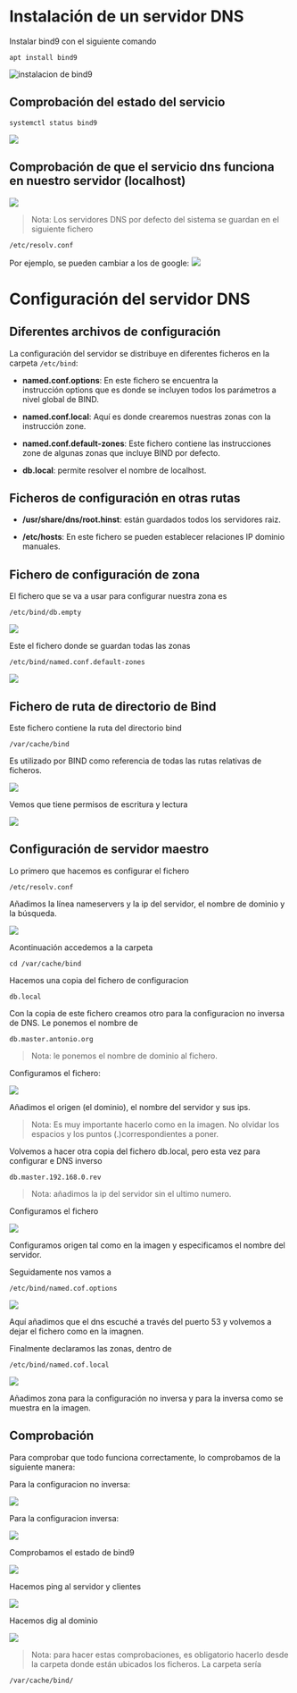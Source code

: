# Instalación de un servidor DNS
Instalar bind9 con el siguiente comando

```
apt install bind9
```

![instalacion de bind9](/capturas/instalacionBind9.png)

## Comprobación del estado del servicio

```
systemctl status bind9
```
![](/capturas/estadoServicio.png)


## Comprobación de que el servicio dns funciona en nuestro servidor (localhost)
![](/capturas/dig.png)

> Nota: Los servidores DNS por defecto del sistema se guardan en el siguiente fichero
```
/etc/resolv.conf
```
Por ejemplo, se pueden cambiar a los de google:
![](/capturas/dnsGoogle.png)



# Configuración del servidor DNS

## Diferentes archivos de configuración
La configuración del servidor se distribuye en diferentes ficheros en la carpeta `/etc/bind`:

- **named.conf.options**: En este fichero se encuentra la instrucción options que es donde se
incluyen todos los parámetros a nivel global de BIND.

- **named.conf.local**: Aquí es donde crearemos nuestras zonas con la instrucción zone.

- **named.conf.default-zones**: Este fichero contiene las instrucciones zone de algunas zonas que
incluye BIND por defecto.

- **db.local**: permite resolver el nombre de localhost.

## Ficheros de configuración en otras rutas

- **/usr/share/dns/root.hinst**: están guardados todos los servidores raiz.

- **/etc/hosts**: En este fichero se pueden establecer relaciones IP dominio manuales.

## Fichero de configuración de zona
El fichero que se va a usar para configurar nuestra zona es

```
/etc/bind/db.empty
```

![](/capturas/ficheroZona.png)


Este el fichero donde se guardan todas las zonas

```
/etc/bind/named.conf.default-zones
```

![](/capturas/ficheroGuardadoZonas.png)

## Fichero de ruta de directorio de Bind

Este fichero contiene la ruta del directorio bind
```
/var/cache/bind 
```
Es utilizado por BIND como referencia de todas las rutas relativas de ficheros.

![](/capturas/rutasRelativasFichero.png)

Vemos que tiene permisos de escritura y lectura

![](/capturas/permisosRutasRelativas.png)

## Configuración de servidor maestro

Lo primero que hacemos es configurar el fichero 

```
/etc/resolv.conf
```
Añadimos la línea nameservers y la ip del servidor, el nombre de dominio y la búsqueda.

![](/capturas/resolv.png)

Acontinuación accedemos a la carpeta

```
cd /var/cache/bind
```
Hacemos una copia del fichero de configuracion

```
db.local
```

Con la copia de este fichero creamos otro para la configuracion no inversa de DNS. Le ponemos el nombre de 
```
db.master.antonio.org

```

> Nota: le ponemos el nombre de dominio al fichero.

Configuramos el fichero:

![](/capturas/configuracionMasterNoInverso.png)

Añadimos el origen (el dominio), el nombre del servidor y sus ips.

> Nota: Es muy importante hacerlo como en la imagen. No olvidar los espacios y los puntos (.)correspondientes a poner.

Volvemos a hacer otra copia del fichero db.local, pero esta vez para configurar e DNS inverso

```
db.master.192.168.0.rev

```
> Nota: añadimos la ip del servidor sin el ultimo numero.

Configuramos el fichero

![](/capturas/configuracionMaterInverso.png)

Configuramos origen tal como en la imagen y especificamos el nombre del servidor.



Seguidamente nos vamos a 

```
/etc/bind/named.cof.options

```

![](/capturas/configuracionNamedConfOptions.png)

Aquí añadimos que el dns escuché a través del puerto 53 y volvemos a dejar el fichero como en la imagnen.

Finalmente declaramos las zonas, dentro de 

```
/etc/bind/named.cof.local

```

![](/capturas/configuracionNamedConfLocal.png)


Añadimos zona para la configuración no inversa y para la inversa como se muestra en la imagen.


## Comprobación

Para comprobar que todo funciona correctamente, lo comprobamos de la siguiente manera:

Para la configuracion no inversa:

![](/capturas/checkzzoneNoInverso.png)

Para la configuracion inversa:

![](/capturas/checkzoneInverso.png.png)

Comprobamos el estado de bind9

![](/capturas/bind9Activo.png)

Hacemos ping al servidor y clientes

![](/capturas/pingServidor.png)

Hacemos dig al dominio

![](/capturas/digAntonio.png)


> Nota: para hacer estas comprobaciones, es obligatorio hacerlo desde la carpeta donde están ubicados los ficheros. La carpeta sería

```
/var/cache/bind/

```




